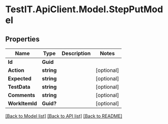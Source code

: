 # TestIT.ApiClient.Model.StepPutModel

## Properties

Name | Type | Description | Notes
------------ | ------------- | ------------- | -------------
**Id** | **Guid** |  | 
**Action** | **string** |  | [optional] 
**Expected** | **string** |  | [optional] 
**TestData** | **string** |  | [optional] 
**Comments** | **string** |  | [optional] 
**WorkItemId** | **Guid?** |  | [optional] 

[[Back to Model list]](../README.md#documentation-for-models) [[Back to API list]](../README.md#documentation-for-api-endpoints) [[Back to README]](../README.md)

